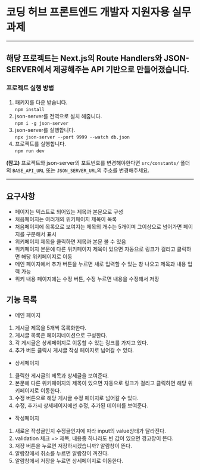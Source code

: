 # 코딩 허브 프론트엔드 개발자 지원자용 실무 과제
---
## 해당 프로젝트는 Next.js의 Route Handlers와 JSON-SERVER에서 제공해주는 API 기반으로 만들어졌습니다.
### 프로젝트 실행 방법
1. 패키지를 다운 받습니다. <br/> `npm install`
2. json-server를 전역으로 설치 해줍니다. </br> `npm i -g json-server`
2. json-server를 실행합니다. </br> `npx json-server --port 9999 --watch db.json`
3. 프로젝트를 실행합니다. <br/> `npm run dev`

<strong>(참고)</strong> 프로젝트와 json-server의 포트번호를 변경해야한다면 `src/constants/` 폴더의 `BASE_API_URL` 또는 `JSON_SERVER_URL`의 주소를 변경해주세요.

---
## 요구사항
- 페이지는 텍스트로 되어있는 제목과 본문으로 구성
- 처음페이지는 여러개의 위키페이지 제목이 목록
- 처음페이지에 목록으로 보여지는 제목의 개수는 5개이며 그이상으로 넘어가면 페이지를 구분해서 표시
- 위키페이지 제목을 클릭하면 제목과 본문 볼 수 있음
- 위키페이지 본문에 다른 위키페이지 제목이 있으면 자동으로 링크가 걸리고 클릭하면 해당 위키페이지로 이동
- 메인 페이지에서 추가 버튼을 누르면 새로 입력할 수 있는 창 나오고 제목과 내용 입력 가능
- 위키 내용 페이지에는 수정 버튼, 수정 누르면 내용을 수정해서 저장

## 기능 목록
- 메인 페이지
1. 게시글 제목을 5개씩 목록화한다.
2. 게시글 목록은 페이지네이션으로 구성한다.
3. 각 게시글은 상세페이지로 이동할 수 있는 링크를 가지고 있다.
4. 추가 버튼 클릭시 게시글 작성 페이지로 넘어갈 수 있다.


- 상세페이지
1. 클릭한 게시글의 제목과 상세글을 보여준다.
2. 본문에 다른 위키페이지의 제목이 있으면 자동으로 링크가 걸리고 클릭하면 해당 위키페이지로 이동한다.
3. 수정 버튼으로 해당 게시글 수정 페이지로 넘어갈 수 있다.
4. 수정, 추가시 상세페이지에선 수정, 추가된 데이터를 보여준다.

- 작성페이지
1. 새로운 작성글인지 수정글인지에 따라 input의 value상태가 달라진다.
2. validation 체크 => 제목, 내용중 하나라도 빈 값이 있으면 경고창이 뜬다.
3. 저장 버튼을 누르면 저장하시겠습니까? 알람창이 뜬다.
4. 알람창에서 취소를 누르면 알람창이 꺼진다.
5. 알람창에서 저장을 누르면 상세페이지로 이동한다.


